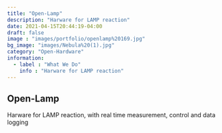 ```yaml
---
title: "Open-Lamp"
description: "Harware for LAMP reaction"
date: 2021-04-15T20:44:19-04:00
draft: false
image : "images/portfolio/openlamp%20169.jpg"
bg_image: "images/Nebula%20(1).jpg"
category: "Open-Hardware"
information:
  - label : "What We Do"
    info : "Harware for LAMP reaction"
---
```


## Open-Lamp

Harware for LAMP reaction, with real time measurement, control and data logging
